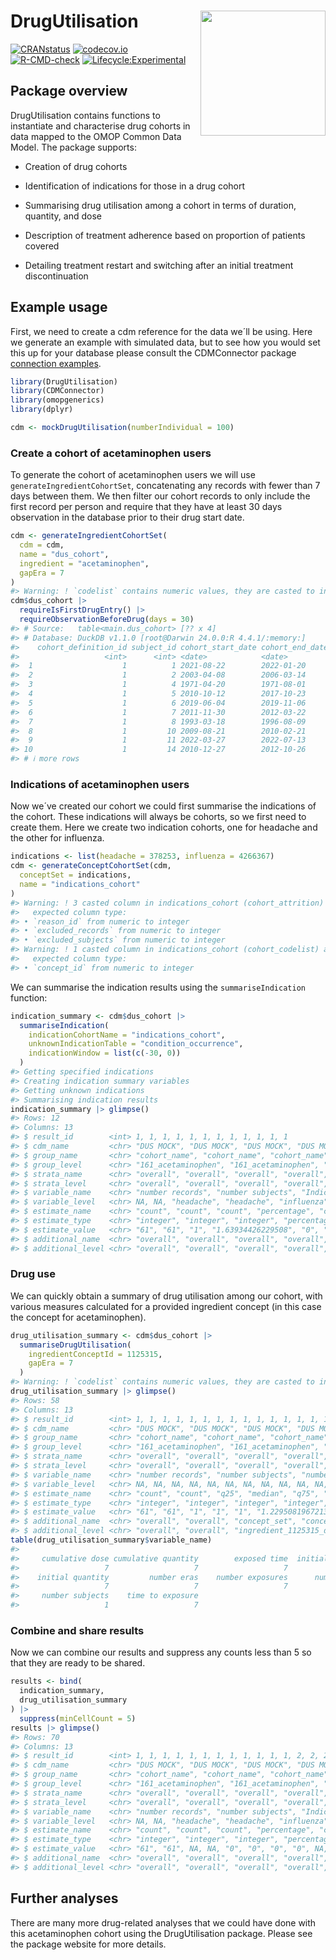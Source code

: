 
<!-- README.md is generated from README.Rmd. Please edit that file -->

# DrugUtilisation <img src="man/figures/logo.png" align="right" height="200"/>

[![CRANstatus](https://www.r-pkg.org/badges/version/DrugUtilisation)](https://CRAN.R-project.org/package=DrugUtilisation)
[![codecov.io](https://codecov.io/github/darwin-eu/DrugUtilisation/coverage.svg?branch=main)](https://app.codecov.io/github/darwin-eu/DrugUtilisation?branch=main)
[![R-CMD-check](https://github.com/darwin-eu/DrugUtilisation/workflows/R-CMD-check/badge.svg)](https://github.com/darwin-eu/DrugUtilisation/actions)
[![Lifecycle:Experimental](https://img.shields.io/badge/Lifecycle-Experimental-339999)](https://lifecycle.r-lib.org/articles/stages.html)

## Package overview

DrugUtilisation contains functions to instantiate and characterise drug
cohorts in data mapped to the OMOP Common Data Model. The package
supports:

- Creation of drug cohorts

- Identification of indications for those in a drug cohort

- Summarising drug utilisation among a cohort in terms of duration,
  quantity, and dose

- Description of treatment adherence based on proportion of patients
  covered

- Detailing treatment restart and switching after an initial treatment
  discontinuation


## Example usage

First, we need to create a cdm reference for the data we´ll be using.
Here we generate an example with simulated data, but to see how you
would set this up for your database please consult the CDMConnector
package [connection
examples](https://darwin-eu.github.io/CDMConnector/articles/a04_DBI_connection_examples.html).

``` r
library(DrugUtilisation)
library(CDMConnector)
library(omopgenerics)
library(dplyr)

cdm <- mockDrugUtilisation(numberIndividual = 100)
```

### Create a cohort of acetaminophen users

To generate the cohort of acetaminophen users we will use
`generateIngredientCohortSet`, concatenating any records with fewer than
7 days between them. We then filter our cohort records to only include
the first record per person and require that they have at least 30 days
observation in the database prior to their drug start date.

``` r
cdm <- generateIngredientCohortSet(
  cdm = cdm,
  name = "dus_cohort",
  ingredient = "acetaminophen",
  gapEra = 7
)
#> Warning: ! `codelist` contains numeric values, they are casted to integers.
cdm$dus_cohort |>
  requireIsFirstDrugEntry() |>
  requireObservationBeforeDrug(days = 30)
#> # Source:   table<main.dus_cohort> [?? x 4]
#> # Database: DuckDB v1.1.0 [root@Darwin 24.0.0:R 4.4.1/:memory:]
#>    cohort_definition_id subject_id cohort_start_date cohort_end_date
#>                   <int>      <int> <date>            <date>         
#>  1                    1          1 2021-08-22        2022-01-20     
#>  2                    1          2 2003-04-08        2006-03-14     
#>  3                    1          4 1971-04-20        1971-08-01     
#>  4                    1          5 2010-10-12        2017-10-23     
#>  5                    1          6 2019-06-04        2019-11-06     
#>  6                    1          7 2011-11-30        2012-03-22     
#>  7                    1          8 1993-03-18        1996-08-09     
#>  8                    1         10 2009-08-21        2010-02-21     
#>  9                    1         11 2022-03-27        2022-07-13     
#> 10                    1         14 2010-12-27        2012-10-26     
#> # ℹ more rows
```

### Indications of acetaminophen users

Now we´ve created our cohort we could first summarise the indications of
the cohort. These indications will always be cohorts, so we first need
to create them. Here we create two indication cohorts, one for headache
and the other for influenza.

``` r
indications <- list(headache = 378253, influenza = 4266367)
cdm <- generateConceptCohortSet(cdm,
  conceptSet = indications,
  name = "indications_cohort"
)
#> Warning: ! 3 casted column in indications_cohort (cohort_attrition) as do not match
#>   expected column type:
#> • `reason_id` from numeric to integer
#> • `excluded_records` from numeric to integer
#> • `excluded_subjects` from numeric to integer
#> Warning: ! 1 casted column in indications_cohort (cohort_codelist) as do not match
#>   expected column type:
#> • `concept_id` from numeric to integer
```

We can summarise the indication results using the `summariseIndication`
function:

``` r
indication_summary <- cdm$dus_cohort |>
  summariseIndication(
    indicationCohortName = "indications_cohort",
    unknownIndicationTable = "condition_occurrence",
    indicationWindow = list(c(-30, 0))
  )
#> Getting specified indications
#> Creating indication summary variables
#> Getting unknown indications
#> Summarising indication results
indication_summary |> glimpse()
#> Rows: 12
#> Columns: 13
#> $ result_id        <int> 1, 1, 1, 1, 1, 1, 1, 1, 1, 1, 1, 1
#> $ cdm_name         <chr> "DUS MOCK", "DUS MOCK", "DUS MOCK", "DUS MOCK", "DUS …
#> $ group_name       <chr> "cohort_name", "cohort_name", "cohort_name", "cohort_…
#> $ group_level      <chr> "161_acetaminophen", "161_acetaminophen", "161_acetam…
#> $ strata_name      <chr> "overall", "overall", "overall", "overall", "overall"…
#> $ strata_level     <chr> "overall", "overall", "overall", "overall", "overall"…
#> $ variable_name    <chr> "number records", "number subjects", "Indication from…
#> $ variable_level   <chr> NA, NA, "headache", "headache", "influenza", "influen…
#> $ estimate_name    <chr> "count", "count", "count", "percentage", "count", "pe…
#> $ estimate_type    <chr> "integer", "integer", "integer", "percentage", "integ…
#> $ estimate_value   <chr> "61", "61", "1", "1.63934426229508", "0", "0", "0", "…
#> $ additional_name  <chr> "overall", "overall", "overall", "overall", "overall"…
#> $ additional_level <chr> "overall", "overall", "overall", "overall", "overall"…
```

### Drug use

We can quickly obtain a summary of drug utilisation among our cohort,
with various measures calculated for a provided ingredient concept (in
this case the concept for acetaminophen).

``` r
drug_utilisation_summary <- cdm$dus_cohort |>
  summariseDrugUtilisation(
    ingredientConceptId = 1125315,
    gapEra = 7
  )
#> Warning: ! `codelist` contains numeric values, they are casted to integers.
drug_utilisation_summary |> glimpse()
#> Rows: 58
#> Columns: 13
#> $ result_id        <int> 1, 1, 1, 1, 1, 1, 1, 1, 1, 1, 1, 1, 1, 1, 1, 1, 1, 1,…
#> $ cdm_name         <chr> "DUS MOCK", "DUS MOCK", "DUS MOCK", "DUS MOCK", "DUS …
#> $ group_name       <chr> "cohort_name", "cohort_name", "cohort_name", "cohort_…
#> $ group_level      <chr> "161_acetaminophen", "161_acetaminophen", "161_acetam…
#> $ strata_name      <chr> "overall", "overall", "overall", "overall", "overall"…
#> $ strata_level     <chr> "overall", "overall", "overall", "overall", "overall"…
#> $ variable_name    <chr> "number records", "number subjects", "number exposure…
#> $ variable_level   <chr> NA, NA, NA, NA, NA, NA, NA, NA, NA, NA, NA, NA, NA, N…
#> $ estimate_name    <chr> "count", "count", "q25", "median", "q75", "mean", "sd…
#> $ estimate_type    <chr> "integer", "integer", "integer", "integer", "integer"…
#> $ estimate_value   <chr> "61", "61", "1", "1", "1", "1.22950819672131", "0.528…
#> $ additional_name  <chr> "overall", "overall", "concept_set", "concept_set", "…
#> $ additional_level <chr> "overall", "overall", "ingredient_1125315_descendants…
table(drug_utilisation_summary$variable_name)
#> 
#>     cumulative dose cumulative quantity        exposed time  initial daily dose 
#>                   7                   7                   7                   7 
#>    initial quantity         number eras    number exposures      number records 
#>                   7                   7                   7                   1 
#>     number subjects    time to exposure 
#>                   1                   7
```

### Combine and share results

Now we can combine our results and suppress any counts less than 5 so
that they are ready to be shared.

``` r
results <- bind(
  indication_summary,
  drug_utilisation_summary
) |>
  suppress(minCellCount = 5)
results |> glimpse()
#> Rows: 70
#> Columns: 13
#> $ result_id        <int> 1, 1, 1, 1, 1, 1, 1, 1, 1, 1, 1, 1, 2, 2, 2, 2, 2, 2,…
#> $ cdm_name         <chr> "DUS MOCK", "DUS MOCK", "DUS MOCK", "DUS MOCK", "DUS …
#> $ group_name       <chr> "cohort_name", "cohort_name", "cohort_name", "cohort_…
#> $ group_level      <chr> "161_acetaminophen", "161_acetaminophen", "161_acetam…
#> $ strata_name      <chr> "overall", "overall", "overall", "overall", "overall"…
#> $ strata_level     <chr> "overall", "overall", "overall", "overall", "overall"…
#> $ variable_name    <chr> "number records", "number subjects", "Indication from…
#> $ variable_level   <chr> NA, NA, "headache", "headache", "influenza", "influen…
#> $ estimate_name    <chr> "count", "count", "count", "percentage", "count", "pe…
#> $ estimate_type    <chr> "integer", "integer", "integer", "percentage", "integ…
#> $ estimate_value   <chr> "61", "61", NA, NA, "0", "0", "0", "0", NA, NA, "57",…
#> $ additional_name  <chr> "overall", "overall", "overall", "overall", "overall"…
#> $ additional_level <chr> "overall", "overall", "overall", "overall", "overall"…
```

## Further analyses

There are many more drug-related analyses that we could have done with
this acetaminophen cohort using the DrugUtilisation package. Please see
the package website for more details.
